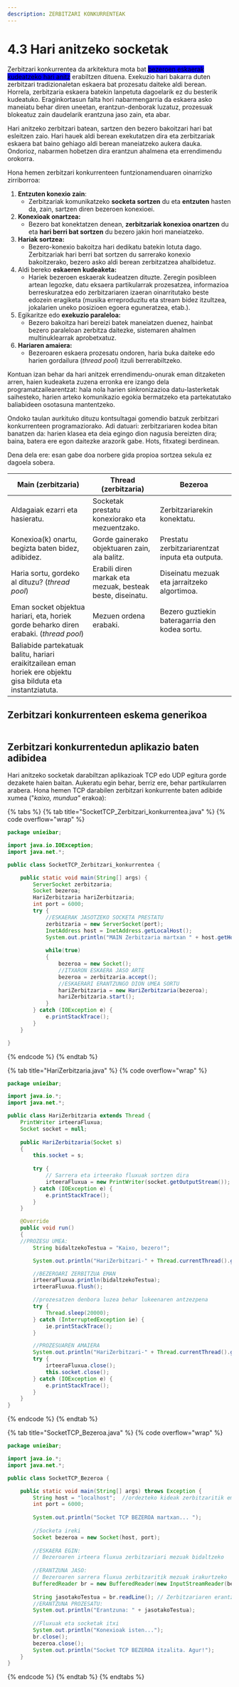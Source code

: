 ```yaml
---
description: ZERBITZARI KONKURRENTEAK
---
```


# 4.3 Hari anitzeko socketak

Zerbitzari konkurrentea da arkitektura mota bat <mark style="background-color:blue;">bezeroen eskaerak kudeatzeko hari anitz</mark> erabiltzen dituena. Exekuzio hari bakarra duten zerbitzari tradizionaletan eskaera bat prozesatu daiteke aldi berean. Horrela, zerbitzaria eskaera batekin lanpetuta dagoelarik ez du besterik kudeatuko. Eraginkortasun falta hori nabarmengarria da eskaera asko maneiatu behar diren uneetan, erantzun-denborak luzatuz, prozesuak blokeatuz zain daudelarik erantzuna jaso zain, eta abar.&#x20;

Hari anitzeko zerbitzari batean, sartzen den bezero bakoitzari hari bat esleitzen zaio. Hari hauek aldi berean exekutatzen dira eta zerbitzariak eskaera bat baino gehiago aldi berean maneiatzeko aukera dauka. Ondorioz, nabarmen hobetzen dira erantzun ahalmena eta errendimendu orokorra.

Hona hemen zerbitzari konkurrenteen funtzionamenduaren oinarrizko zirriborroa:

1. **Entzuten konexio zain**:
   * Zerbitzariak komunikatzeko **socketa sortzen** du eta **entzuten** hasten da, zain, sartzen diren bezeroen konexioei.
2. **Konexioak onartzea:**
   * Bezero bat konektatzen denean, **zerbitzariak konexioa onartzen** du eta **hari berri bat sortzen** du bezero jakin hori maneiatzeko.
3. **Hariak sortzea:**
   * Bezero-konexio bakoitza hari dedikatu batekin lotuta dago. Zerbitzariak hari berri bat sortzen du sarrerako konexio bakoitzerako, bezero asko aldi berean zerbitzatzea ahalbidetuz.
4. Aldi bereko **eskaeren kudeaketa:**
   * Hariek bezeroen eskaerak kudeatzen dituzte. Zeregin posibleen artean legozke, datu eksaera partikularrak prozesatzea, informazioa berreskuratzea edo zerbitzariaren izaeran oinarritutako beste edozein eragiketa (musika erreproduzitu eta stream bidez itzultzea, jokalarien uneko posizioen egoera eguneratzea, etab.).
5. Egikaritze edo **exekuzio paraleloa:**
   * Bezero bakoitza hari bereizi batek maneiatzen duenez, hainbat bezero paraleloan zerbitza daitezke, sistemaren ahalmen multinuklearrak aprobetxatuz.
6. **Hariaren amaiera:**
   * Bezeroaren eskaera prozesatu ondoren, haria buka daiteke edo harien gordailura (_thread pool_)  itzuli berrerabiltzeko.

Kontuan izan behar da hari anitzek errendimendu-onurak eman ditzaketen arren, haien kudeaketa zuzena erronka ere izango dela programatzailearentzat: hala nola harien sinkronizazioa datu-lasterketak saihesteko, harien arteko komunikazio egokia bermatzeko eta partekatutako baliabideen osotasuna mantentzeko.

Ondoko taulan aurkituko dituzu kontsultagai gomendio batzuk zerbitzari konkurrenteen programaziorako. Adi datuari: zerbitzariaren kodea bitan banatzen da: harien klasea eta deia egingo dion nagusia bereizten dira; baina, batera ere egon daitezke arazorik gabe. Hots, fitxategi berdinean.&#x20;

Dena dela ere: esan gabe doa norbere gida propioa sortzea sekula ez dagoela sobera.

| Main (zerbitzaria)                                                                                            | Thread (zerbitzaria)                                       | Bezeroa                                         |
| ------------------------------------------------------------------------------------------------------------- | ---------------------------------------------------------- | ----------------------------------------------- |
| Aldagaiak ezarri eta hasieratu.                                                                               | Socketak prestatu konexiorako eta mezuentzako.             | Zerbitzariarekin konektatu.                     |
| Konexioa(k) onartu, begizta baten bidez, adibidez.                                                            | Gorde gainerako objektuaren zain, ala balitz.              | Prestatu zerbitzariarentzat inputa eta outputa. |
| Haria sortu, gordeko al dituzu? (_thread pool_)                                                               | Erabili diren markak eta mezuak, besteak beste, diseinatu. | Diseinatu mezuak eta jarraitzeko algortimoa.    |
| Eman socket objektua hariari, eta, horiek gorde beharko diren erabaki.  (_thread pool_)                       | Mezuen ordena erabaki.                                     | Bezero guztiekin bateragarria den kodea sortu.  |
| Baliabide partekatuak balitu, hariari eraikitzailean eman horiek ere objektu gisa bilduta eta instantziatuta. |                                                            |                                                 |

## &#x20;Zerbitzari konkurrenteen eskema generikoa

<figure><img src="../.gitbook/assets/Zerbitzari konkurrenteak.png" alt=""><figcaption></figcaption></figure>

## Zerbitzari konkurrentedun aplikazio baten adibidea

Hari anitzeko socketak darabiltzan aplikazioak TCP edo UDP egitura gorde dezakete haien baitan. Aukeratu egin behar, berriz ere, behar partikularren arabera.  Hona hemen TCP darabilen zerbitzari konkurrente baten adibide xumea ("_kaixo, mundua"_ erakoa):

{% tabs %}
{% tab title="SocketTCP_Zerbitzari_konkurrentea.java" %}
{% code overflow="wrap" %}
```java
package unieibar;

import java.io.IOException;
import java.net.*;

public class SocketTCP_Zerbitzari_konkurrentea {

	public static void main(String[] args) {
		ServerSocket zerbitzaria;
		Socket bezeroa;
		HariZerbitzaria hariZerbitzaria;
		int port = 6000;
		try {
			//ESKAERAK JASOTZEKO SOCKETA PRESTATU
			zerbitzaria = new ServerSocket(port);
			InetAddress host = InetAddress.getLocalHost(); 
			System.out.println("MAIN Zerbitzaria martxan " + host.getHostAddress() + ":" + port);
			
			while(true)
			{
				bezeroa = new Socket();
				//ITXARON ESKAERA JASO ARTE
				bezeroa = zerbitzaria.accept(); 
				//ESKAERARI ERANTZUNGO DION UMEA SORTU
				hariZerbitzaria = new HariZerbitzaria(bezeroa);
				hariZerbitzaria.start(); 
			}
		} catch (IOException e) {
			e.printStackTrace();
		}
	}

}
```
{% endcode %}
{% endtab %}

{% tab title="HariZerbitzaria.java" %}
{% code overflow="wrap" %}
```java
package unieibar;

import java.io.*;
import java.net.*;

public class HariZerbitzaria extends Thread {
	PrintWriter irteeraFluxua;
	Socket socket = null;
	
	public HariZerbitzaria(Socket s)
	{
		this.socket = s;
		
		try {
			// Sarrera eta irteerako fluxuak sortzen dira
			irteeraFluxua = new PrintWriter(socket.getOutputStream());
		} catch (IOException e) {
			e.printStackTrace();
		}
	}

	@Override
	public void run()
	{
	//PROZESU UMEA:
		String bidaltzekoTestua = "Kaixo, bezero!";

		System.out.println("HariZerbitzari-" + Thread.currentThread().getName() + ": eskaera prozesatzen...");

		//BEZEROARI ZERBITZUA EMAN
		irteeraFluxua.println(bidaltzekoTestua); 
		irteeraFluxua.flush();

		//prozesatzen denbora luzea behar lukeenaren antzezpena
		try {
			Thread.sleep(20000); 
		} catch (InterruptedException ie) {
			ie.printStackTrace();
		}

		//PROZESUAREN AMAIERA
		System.out.println("HariZerbitzari-" + Thread.currentThread().getName() + ": bezeroarekin komunikazioa bukatu da: " + this.socket.toString());
		try {
			irteeraFluxua.close();
			this.socket.close();
		} catch (IOException e) {
			e.printStackTrace();
		}	
	}
}
```
{% endcode %}
{% endtab %}

{% tab title="SocketTCP_Bezeroa.java" %}
{% code overflow="wrap" %}
```java
package unieibar;

import java.io.*;
import java.net.*;

public class SocketTCP_Bezeroa {

	public static void main(String[] args) throws Exception {
		String host = "localhost";  //ordezteko kideak zerbitzaritik emandako IP sartuta
		int port = 6000;
		
		System.out.println("Socket TCP BEZEROA martxan... ");
		
		//Socketa ireki
		Socket bezeroa = new Socket(host, port);
		
		//ESKAERA EGIN:
		// Bezeroaren irteera fluxua zerbitzariari mezuak bidaltzeko
	
		//ERANTZUNA JASO:
		// Bezeroaren sarrera fluxua zerbitzaritik mezuak irakurtzeko
		BufferedReader br = new BufferedReader(new InputStreamReader(bezeroa.getInputStream()));
		
		String jasotakoTestua = br.readLine(); // Zerbitzariaren erantzuna jaso
		//ERANTZUNA PROZESATU:
		System.out.println("Erantzuna: " + jasotakoTestua);
		
		//Fluxuak eta socketak itxi
		System.out.println("Konexioak isten...");
		br.close();		
		bezeroa.close();
		System.out.println("Socket TCP BEZEROA itzalita. Agur!");		
	}
}
```
{% endcode %}
{% endtab %}
{% endtabs %}

